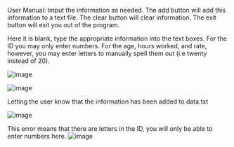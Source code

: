 User Manual:
Imput the information as needed. The add button will add this information to a text file. The clear button will clear information. The exit button will exit you out of the program.

Here it is blank, type the appropriate information into the text boxes. For the ID you may only enter numbers. For the age, hours worked, and rate, however, you may enter letters to manually spell them out (i.e twenty instead of 20).

![image](https://user-images.githubusercontent.com/114167189/204422846-30ef9df5-ad82-48ea-8c62-285440e00ec6.png)

![image](https://user-images.githubusercontent.com/114167189/204423011-070b0ff3-b5b4-4114-8480-8f450ea48822.png)

Letting the user know that the information has been added to data.txt

![image](https://user-images.githubusercontent.com/114167189/204423022-87678b1a-83cd-4ef6-ab8d-c220252b2ca9.png)

This error means that there are letters in the ID, you will only be able to enter numbers here.
![image](https://user-images.githubusercontent.com/114167189/204607017-e87a9f1d-a33c-45ef-9988-eeaa6a32d656.png)

